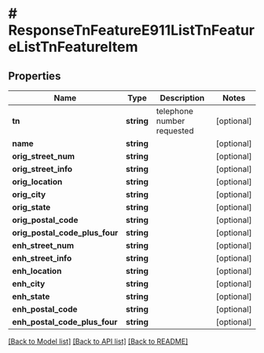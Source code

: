 # # ResponseTnFeatureE911ListTnFeatureListTnFeatureItem

## Properties

Name | Type | Description | Notes
------------ | ------------- | ------------- | -------------
**tn** | **string** | telephone number requested | [optional]
**name** | **string** |  | [optional]
**orig_street_num** | **string** |  | [optional]
**orig_street_info** | **string** |  | [optional]
**orig_location** | **string** |  | [optional]
**orig_city** | **string** |  | [optional]
**orig_state** | **string** |  | [optional]
**orig_postal_code** | **string** |  | [optional]
**orig_postal_code_plus_four** | **string** |  | [optional]
**enh_street_num** | **string** |  | [optional]
**enh_street_info** | **string** |  | [optional]
**enh_location** | **string** |  | [optional]
**enh_city** | **string** |  | [optional]
**enh_state** | **string** |  | [optional]
**enh_postal_code** | **string** |  | [optional]
**enh_postal_code_plus_four** | **string** |  | [optional]

[[Back to Model list]](../../README.md#models) [[Back to API list]](../../README.md#endpoints) [[Back to README]](../../README.md)
